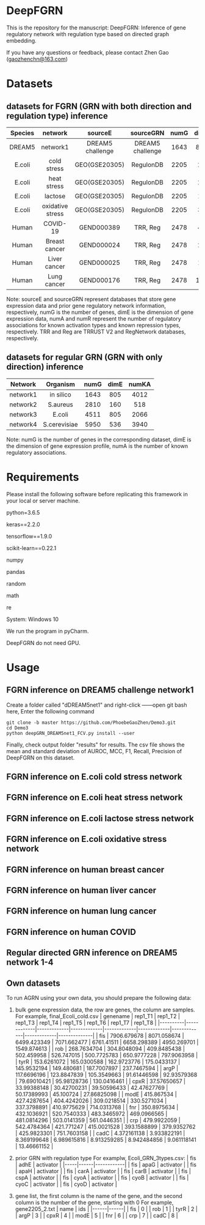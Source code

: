 # DeepFGRN
This is the repository for the manuscript: DeepFGRN: Inference of gene regulatory network with regulation type based on directed graph embedding.

If you have any questions or feedback, please contact Zhen Gao (gaozhenchn@163.com)

# Datasets
## datasets for FGRN (GRN with both direction and regulation type) inference 
| Species   | network | sourceE     |  sourceGRN     | numG     |dimE     |numA     |numR     |
|   :----:  |  :----:    |  :----:    |  :----:    |  :----:    |  :----:    |  :----:    |  :----:    |
| DREAM5    | network1 | DREAM5 challenge     |  DREAM5 challenge      | 1643     |  805     |  2236     |  1776     |
| E.coli    | cold stress | GEO(GSE20305)   |  RegulonDB     | 2205     |  24     |  2070     |  2034     |
| E.coli    | heat stress | GEO(GSE20305)   |  RegulonDB     | 2205     |  24     |  2070     |  2034     |
| E.coli    | lactose     | GEO(GSE20305)   |  RegulonDB     | 2205     |  12     |  2070     |  2034     |
| E.coli    | oxidative stress | GEO(GSE20305)   |  RegulonDB     | 2205     |  33     |  2070     |  2034     |
| Human     | COVID-19 | GEND000389   |  TRR, Reg     | 2478     |  42     |  6452     |  1888     |
| Human     | Breast cancer | GEND000024   |  TRR, Reg     | 2478     |  24     |  6452     |  1888     |
| Human     | Liver cancer | GEND000025   |  TRR, Reg     | 2478     |  10     |  6452     |  1888     |
| Human     | Lung cancer | GEND000176   |  TRR, Reg     | 2478     |  130     |  6452     |  1888     |

Note: sourceE and sourceGRN represent databases that store gene expression data and prior gene regulatory network information, respectively, numG is the number of genes, dimE is the dimension of gene expression data, numA and numR represent the number of regulatory associations for known activation types and known repression types, respectively. TRR and Reg are TRRUST V2 and RegNetwork databases, respectively.

## datasets for regular GRN (GRN with only direction) inference 
| Network   | Organism | numG     |  dimE     | numKA     |
|   :----:  |  :----:    |  :----:    |  :----:    |  :----:    |
| network1    | in silico    | 1643  | 805  | 4012  |
| network2    | S.aureus     | 2810  | 160  | 518   |
| network3    | E.coli       | 4511  |  805 | 2066  |
| network4    | S.cerevisiae | 5950  |  536 | 3940  | 

Note: numG is the number of genes in the corresponding dataset, dimE is the dimension of gene expression profile, numA is the number of known regulatory associations. 


# Requirements
Please install the following software before replicating this framework in your local or server machine.

python=3.6.5

keras==2.2.0

tensorflow==1.9.0

scikit-learn==0.22.1

numpy

pandas

random

math

re

System: Windows 10

We run the program in pyCharm.

DeepFGRN do not need GPU.


# Usage

## FGRN inference on DREAM5 challenge network1
Create a folder called "dDREAM5net1" and right-click ——open git bash here, Enter the following command
```
git clone -b master https://github.com/PhoebeGaoZhen/Demo3.git
cd Demo3
python deepGRN_DREAM5net1_FCV.py install --user
```
Finally, check output folder "results" for results. The csv file shows the mean and standard deviation of AUROC, MCC, F1, Recall, Precision of DeepFGRN on this dataset.

## FGRN inference on E.coli cold stress network


## FGRN inference on E.coli heat stress network



## FGRN inference on E.coli lactose stress network




## FGRN inference on E.coli oxidative stress network





## FGRN inference on human breast cancer 



## FGRN inference on human liver cancer 


## FGRN inference on human lung cancer 




## FGRN inference on human COVID




## Regular directed GRN inference on DREAM5 network 1-4


## Own datasets

To run AGRN using your own data, you should prepare the following data:
1. bulk gene expression data, the row are genes, the column are samples.
For example, final_Ecoli_cold.csv
| genename | rep1_T1     | rep1_T2     | rep1_T3     | rep1_T4     | rep1_T5     | rep1_T6     | rep1_T7     | rep1_T8      |
|----------|-------------|-------------|-------------|-------------|-------------|-------------|-------------|--------------|
| fis      | 7906.679678 | 8071.058674 | 6499.423349 | 7071.662477 | 6761.41511  | 6658.298389 | 4950.269701 | 1549.874613  |
| rob      | 268.7634704 | 304.8048094 | 409.8485438 | 502.459958  | 526.747015  | 500.7725783 | 650.9777228 | 797.9063958  |
| tyrR     | 153.6261072 | 165.0300588 | 162.9723776 | 175.0433137 | 145.9532194 | 149.480681  | 187.7007897 | 237.7467594  |
| argP     | 117.6696196 | 123.8847839 | 105.3549663 | 91.61446598 | 92.93579368 | 79.69010421 | 95.98128736 | 130.0416461  |
| cpxR     | 37.57650657 | 33.99388148 | 30.42700231 | 39.50596433 | 42.47627769 | 50.17389993 | 45.100724   | 27.86825098  |
| modE     | 415.867534  | 427.4287654 | 404.4242026 | 309.0218514 | 330.5271034 | 337.3798891 | 410.9775629 | 714.0313768  |
| fnr      | 350.8975634 | 432.1036921 | 520.7540333 | 483.3465972 | 469.0966565 | 481.0814296 | 503.0141359 | 561.0446351  |
| crp      | 479.9922059 | 542.4784364 | 421.771247  | 415.0021528 | 393.1588899 | 379.9352762 | 425.9823301 | 751.7603158  |
| cadC     | 4.372161138 | 3.933822191 | 8.369199648 | 6.989615816 | 8.913259285 | 8.942484856 | 9.061118141 | 13.46661152  |

2. prior GRN with regulation type
For examplw, Ecoli_GRN_3types.csv:
| fis | adhE | activator  |
|-----|------|------------|
| fis | apaG | activator  |
| fis | apaH | activator  |
| fis | carA | activator  |
| fis | carB | activator  |
| fis | cspA | activator  |
| fis | cyoA | activator  |
| fis | cyoB | activator  |
| fis | cyoC | activator  |
| fis | cyoD | activator  |

3. gene list, the first column is the name of the gene, and the second column is the number of the gene, starting with 0
For example, gene2205_2.txt
| name | ids  |
|------|------|
| fis  | 0    |
| rob  | 1    | 
| tyrR | 2    |
| argP | 3    |
| cpxR | 4    |
| modE | 5    |
| fnr  | 6    |
| crp  | 7    |
| cadC | 8    | 















